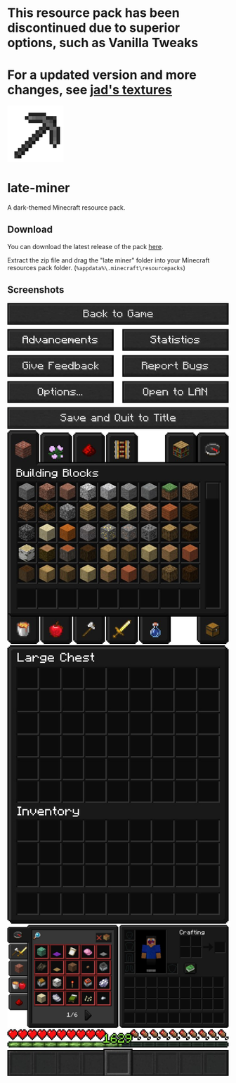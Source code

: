 # This resource pack has been discontinued due to superior options, such as Vanilla Tweaks
# For a updated version and more changes, see [jad's textures](https://github.com/jadc/jads-textures)

![Logo](screenshots/logo.png)
# late-miner
A dark-themed Minecraft resource pack.

## Download
You can download the latest release of the pack [here](https://github.com/jadc/late-miner/releases/tag/1.1).

Extract the zip file and drag the "late miner" folder into your Minecraft resources pack folder. (`%appdata%\.minecraft\resourcepacks`)

## Screenshots
![Screenshot](screenshots/1.png)
![Screenshot](screenshots/2.png)
![Screenshot](screenshots/3.png)
![Screenshot](screenshots/4.png)
![Screenshot](screenshots/5.png)
